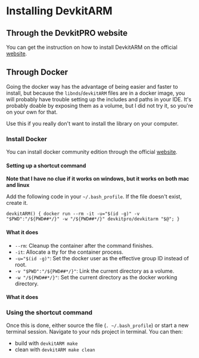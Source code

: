 # Installing DevkitARM
## Through the DevkitPRO website
You can get the instruction on how to install DevkitARM on the official [website](https://devkitpro.org/wiki/Getting_Started).

## Through Docker
Going the docker way has the advantage of being easier and faster to install, but because the `libnds`/`devkitARM` files are in a docker image, you will probably have trouble setting up the includes and paths in your IDE. It's probably doable by exposing them as a volume, but I did not try it, so you're on your own for that.

Use this if you really don't want to install the library on your computer.

### Install Docker
You can install docker community edition through the official [website](https://www.docker.com/community-edition).

#### Setting up a shortcut command
**Note that I have no clue if it works on windows, but it works on both mac and linux**

Add the following code in your `~/.bash_profile`. If the file doesn't exist, create it.
```
devkitARM() { docker run --rm -it -u="$(id -g)" -v "$PWD":"/${PWD##*/}" -w "/${PWD##*/}" devkitpro/devkitarm "$@"; }
```

#### What it does
 - `--rm`: Cleanup the container after the command finishes.
 - `-it`: Allocate a tty for the container process.
 - `-u="$(id -g)"`: Set the docker user as the effective group ID instead of root.
 - `-v "$PWD":"/${PWD##*/}"`: Link the current directory as a volume.
 - `-w "/${PWD##*/}"`: Set the current directory as the docker working directory.

#### What it does

### Using the shortcut command

Once this is done, either source the file (`. ~/.bash_profile`) or start a new terminal session. Navigate to your nds project in terminal. You can then:
 - build with `devkitARM make`
 - clean with `devkitARM make clean`
